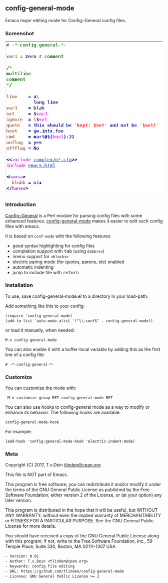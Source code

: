 ## config-general-mode

Emacs major editing mode for Config::General config files.

### Screenshot

![demo](https://raw.githubusercontent.com/TLINDEN/config-general-mode/master/config-general-screenshot.png)

### Introduction

[Config::General](http://search.cpan.org/dist/Config-General/)   is  a
Perl   module   for   parsing   config  files   with   some   enhanced
features. [config-general-mode](https://github.com/TLINDEN/config-general-mode)
makes it easier to edit such config files with emacs.

It is based on `conf-mode` with the following features:

- good syntax highlighting for config files
- completion support with <kbd>tab</kbd> (using `dabbrev`)
- imenu support for `<blocks>`
- electric paring mode (for quotes, parens, etc) enabled
- automatic indenting
- jump to include file with <kbd>return</kbd>

### Installation

To use, save config-general-mode.el to a directory in your load-path.

Add something like this to your config:

    (require 'config-general-mode)
    (add-to-list 'auto-mode-alist '("\\.conf$" . config-general-mode))

or load it manually, when needed:

    M-x config-general-mode
    
You can also enable it with  a buffer-local variable by adding this as
the first line of a config file:

    # -*-config-general-*-
    
### Customize

You can customize the mode with:

     M-x customize-group RET config-general-mode RET

You can also use hooks to config-general  mode as a way to modify or enhance
its behavior.  The following hooks are available:

    config-general-mode-hook
    
For example:

    (add-hook 'config-general-mode-hook 'electric-indent-mode)

### Meta


Copyright (C) 2017, T.v.Dein <tlinden@cpan.org>

This file is NOT part of Emacs.

This  program is  free  software; you  can  redistribute it  and/or
modify it  under the  terms of  the GNU  General Public  License as
published by the Free Software  Foundation; either version 2 of the
License, or (at your option) any later version.

This program is distributed in the hope that it will be useful, but
WITHOUT  ANY  WARRANTY;  without   even  the  implied  warranty  of
MERCHANTABILITY or FITNESS  FOR A PARTICULAR PURPOSE.   See the GNU
General Public License for more details.

You should have  received a copy of the GNU  General Public License
along  with  this program;  if  not,  write  to the  Free  Software
Foundation, Inc., 59 Temple Place, Suite 330, Boston, MA 02111-1307
USA

    - Version: 0.01
    - Author: T.v.Dein <tlinden@cpan.org>
    - Keywords: config file editing
    - URL: https://github.com/tlinden/config-general-mode
    - License: GNU General Public License >= 2
